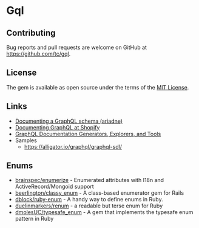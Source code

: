# Gql

## Contributing

Bug reports and pull requests are welcome on GitHub at https://github.com/tc/gql.

## License

The gem is available as open source under the terms of the [MIT License](https://opensource.org/licenses/MIT).

## Links

- [Documenting a GraphQL schema (ariadne)](https://ariadne.readthedocs.io/en/0.3.0/documenting-schema.html#)
- [Documenting GraphQL at Shopify](https://pronovix.com/api-docs-london-2017)
- [GraphQL Documentation Generators, Explorers, and Tools](https://nordicapis.com/graphql-documentation-generators-explorers-and-tools/)
- Samples
  - https://alligator.io/graphql/graphql-sdl/

## Enums

- [brainspec/enumerize](https://github.com/brainspec/enumerize) - Enumerated attributes with I18n and ActiveRecord/Mongoid support
- [beerlington/classy_enum](https://github.com/beerlington/classy_enum) - A class-based enumerator gem for Rails
- [dblock/ruby-enum](https://github.com/dblock/ruby-enum) - A handy way to define enums in Ruby.
- [duelinmarkers/renum](https://github.com/duelinmarkers/renum) - a readable but terse enum for Ruby 
- [dmolesUC/typesafe_enum](https://github.com/dmolesUC/typesafe_enum) - A gem that implements the typesafe enum pattern in Ruby
